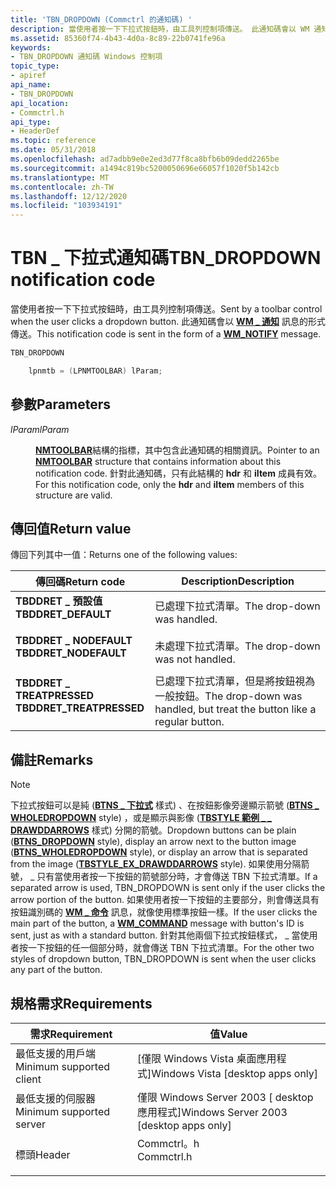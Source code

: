 ```yaml
---
title: 'TBN_DROPDOWN (Commctrl 的通知碼) '
description: 當使用者按一下下拉式按鈕時，由工具列控制項傳送。 此通知碼會以 WM 通知訊息的形式傳送 \_ 。
ms.assetid: 85360f74-4b43-4d0a-8c89-22b0741fe96a
keywords:
- TBN_DROPDOWN 通知碼 Windows 控制項
topic_type:
- apiref
api_name:
- TBN_DROPDOWN
api_location:
- Commctrl.h
api_type:
- HeaderDef
ms.topic: reference
ms.date: 05/31/2018
ms.openlocfilehash: ad7adbb9e0e2ed3d77f8ca8bfb6b09dedd2265be
ms.sourcegitcommit: a1494c819bc5200050696e66057f1020f5b142cb
ms.translationtype: MT
ms.contentlocale: zh-TW
ms.lasthandoff: 12/12/2020
ms.locfileid: "103934191"
---
```

# <a name="tbn_dropdown-notification-code"></a><span data-ttu-id="eaefb-105">TBN \_ 下拉式通知碼</span><span class="sxs-lookup"><span data-stu-id="eaefb-105">TBN\_DROPDOWN notification code</span></span>

<span data-ttu-id="eaefb-106">當使用者按一下下拉式按鈕時，由工具列控制項傳送。</span><span class="sxs-lookup"><span data-stu-id="eaefb-106">Sent by a toolbar control when the user clicks a dropdown button.</span></span> <span data-ttu-id="eaefb-107">此通知碼會以 [**WM \_ 通知**](wm-notify.md) 訊息的形式傳送。</span><span class="sxs-lookup"><span data-stu-id="eaefb-107">This notification code is sent in the form of a [**WM\_NOTIFY**](wm-notify.md) message.</span></span>


```C++
TBN_DROPDOWN

    lpnmtb = (LPNMTOOLBAR) lParam;
```



## <a name="parameters"></a><span data-ttu-id="eaefb-108">參數</span><span class="sxs-lookup"><span data-stu-id="eaefb-108">Parameters</span></span>

<dl> <dt>

<span data-ttu-id="eaefb-109">*lParam*</span><span class="sxs-lookup"><span data-stu-id="eaefb-109">*lParam*</span></span> 
</dt> <dd>

<span data-ttu-id="eaefb-110">[**NMTOOLBAR**](/windows/win32/api/commctrl/ns-commctrl-nmtoolbara)結構的指標，其中包含此通知碼的相關資訊。</span><span class="sxs-lookup"><span data-stu-id="eaefb-110">Pointer to an [**NMTOOLBAR**](/windows/win32/api/commctrl/ns-commctrl-nmtoolbara) structure that contains information about this notification code.</span></span> <span data-ttu-id="eaefb-111">針對此通知碼，只有此結構的 **hdr** 和 **iItem** 成員有效。</span><span class="sxs-lookup"><span data-stu-id="eaefb-111">For this notification code, only the **hdr** and **iItem** members of this structure are valid.</span></span>

</dd> </dl>

## <a name="return-value"></a><span data-ttu-id="eaefb-112">傳回值</span><span class="sxs-lookup"><span data-stu-id="eaefb-112">Return value</span></span>

<span data-ttu-id="eaefb-113">傳回下列其中一值：</span><span class="sxs-lookup"><span data-stu-id="eaefb-113">Returns one of the following values:</span></span>



| <span data-ttu-id="eaefb-114">傳回碼</span><span class="sxs-lookup"><span data-stu-id="eaefb-114">Return code</span></span>                                                                                          | <span data-ttu-id="eaefb-115">Description</span><span class="sxs-lookup"><span data-stu-id="eaefb-115">Description</span></span>                                                                       |
|------------------------------------------------------------------------------------------------------|-----------------------------------------------------------------------------------|
| <dl> <span data-ttu-id="eaefb-116"><dt>**TBDDRET \_ 預設值**</dt></span><span class="sxs-lookup"><span data-stu-id="eaefb-116"><dt>**TBDDRET\_DEFAULT**</dt></span></span> </dl>      | <span data-ttu-id="eaefb-117">已處理下拉式清單。</span><span class="sxs-lookup"><span data-stu-id="eaefb-117">The drop-down was handled.</span></span><br/>                                             |
| <dl> <span data-ttu-id="eaefb-118"><dt>**TBDDRET \_ NODEFAULT**</dt></span><span class="sxs-lookup"><span data-stu-id="eaefb-118"><dt>**TBDDRET\_NODEFAULT**</dt></span></span> </dl>    | <span data-ttu-id="eaefb-119">未處理下拉式清單。</span><span class="sxs-lookup"><span data-stu-id="eaefb-119">The drop-down was not handled.</span></span><br/>                                         |
| <dl> <span data-ttu-id="eaefb-120"><dt>**TBDDRET \_ TREATPRESSED**</dt></span><span class="sxs-lookup"><span data-stu-id="eaefb-120"><dt>**TBDDRET\_TREATPRESSED**</dt></span></span> </dl> | <span data-ttu-id="eaefb-121">已處理下拉式清單，但是將按鈕視為一般按鈕。</span><span class="sxs-lookup"><span data-stu-id="eaefb-121">The drop-down was handled, but treat the button like a regular button.</span></span><br/> |



 

## <a name="remarks"></a><span data-ttu-id="eaefb-122">備註</span><span class="sxs-lookup"><span data-stu-id="eaefb-122">Remarks</span></span>

> [!Note]  
> <span data-ttu-id="eaefb-123">下拉式按鈕可以是純 ([**BTNS \_ 下拉式**](toolbar-control-and-button-styles.md) 樣式) 、在按鈕影像旁邊顯示箭號 ([**BTNS \_ WHOLEDROPDOWN**](toolbar-control-and-button-styles.md) style) ，或是顯示與影像 ([**TBSTYLE 範例 \_ \_ DRAWDDARROWS**](toolbar-extended-styles.md) 樣式) 分開的箭號。</span><span class="sxs-lookup"><span data-stu-id="eaefb-123">Dropdown buttons can be plain ([**BTNS\_DROPDOWN**](toolbar-control-and-button-styles.md) style), display an arrow next to the button image ([**BTNS\_WHOLEDROPDOWN**](toolbar-control-and-button-styles.md) style), or display an arrow that is separated from the image ([**TBSTYLE\_EX\_DRAWDDARROWS**](toolbar-extended-styles.md) style).</span></span> <span data-ttu-id="eaefb-124">如果使用分隔箭號， \_ 只有當使用者按一下按鈕的箭號部分時，才會傳送 TBN 下拉式清單。</span><span class="sxs-lookup"><span data-stu-id="eaefb-124">If a separated arrow is used, TBN\_DROPDOWN is sent only if the user clicks the arrow portion of the button.</span></span> <span data-ttu-id="eaefb-125">如果使用者按一下按鈕的主要部分，則會傳送具有按鈕識別碼的 [**WM \_ 命令**](/windows/desktop/menurc/wm-command) 訊息，就像使用標準按鈕一樣。</span><span class="sxs-lookup"><span data-stu-id="eaefb-125">If the user clicks the main part of the button, a [**WM\_COMMAND**](/windows/desktop/menurc/wm-command) message with button's ID is sent, just as with a standard button.</span></span> <span data-ttu-id="eaefb-126">針對其他兩個下拉式按鈕樣式， \_ 當使用者按一下按鈕的任一個部分時，就會傳送 TBN 下拉式清單。</span><span class="sxs-lookup"><span data-stu-id="eaefb-126">For the other two styles of dropdown button, TBN\_DROPDOWN is sent when the user clicks any part of the button.</span></span>

 

## <a name="requirements"></a><span data-ttu-id="eaefb-127">規格需求</span><span class="sxs-lookup"><span data-stu-id="eaefb-127">Requirements</span></span>



| <span data-ttu-id="eaefb-128">需求</span><span class="sxs-lookup"><span data-stu-id="eaefb-128">Requirement</span></span> | <span data-ttu-id="eaefb-129">值</span><span class="sxs-lookup"><span data-stu-id="eaefb-129">Value</span></span> |
|-------------------------------------|---------------------------------------------------------------------------------------|
| <span data-ttu-id="eaefb-130">最低支援的用戶端</span><span class="sxs-lookup"><span data-stu-id="eaefb-130">Minimum supported client</span></span><br/> | <span data-ttu-id="eaefb-131">\[僅限 Windows Vista 桌面應用程式\]</span><span class="sxs-lookup"><span data-stu-id="eaefb-131">Windows Vista \[desktop apps only\]</span></span><br/>                                        |
| <span data-ttu-id="eaefb-132">最低支援的伺服器</span><span class="sxs-lookup"><span data-stu-id="eaefb-132">Minimum supported server</span></span><br/> | <span data-ttu-id="eaefb-133">僅限 Windows Server 2003 \[ desktop 應用程式\]</span><span class="sxs-lookup"><span data-stu-id="eaefb-133">Windows Server 2003 \[desktop apps only\]</span></span><br/>                                  |
| <span data-ttu-id="eaefb-134">標頭</span><span class="sxs-lookup"><span data-stu-id="eaefb-134">Header</span></span><br/>                   | <dl> <span data-ttu-id="eaefb-135"><dt>Commctrl。h</dt></span><span class="sxs-lookup"><span data-stu-id="eaefb-135"><dt>Commctrl.h</dt></span></span> </dl> |



 

